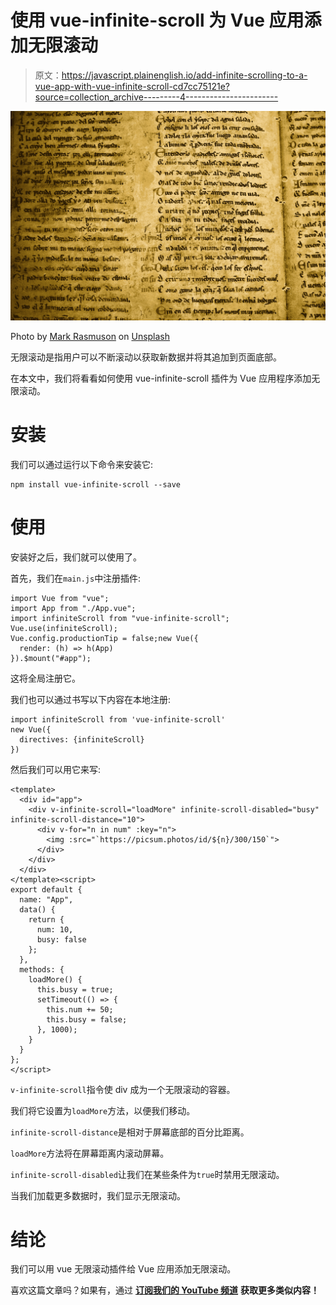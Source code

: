 # 使用 vue-infinite-scroll 为 Vue 应用添加无限滚动

> 原文：<https://javascript.plainenglish.io/add-infinite-scrolling-to-a-vue-app-with-vue-infinite-scroll-cd7cc75121e?source=collection_archive---------4----------------------->

![](img/c1d573a17595965316a32702b910db68.png)

Photo by [Mark Rasmuson](https://unsplash.com/@mrasmuson?utm_source=medium&utm_medium=referral) on [Unsplash](https://unsplash.com?utm_source=medium&utm_medium=referral)

无限滚动是指用户可以不断滚动以获取新数据并将其追加到页面底部。

在本文中，我们将看看如何使用 vue-infinite-scroll 插件为 Vue 应用程序添加无限滚动。

# 安装

我们可以通过运行以下命令来安装它:

```
npm install vue-infinite-scroll --save
```

# 使用

安装好之后，我们就可以使用了。

首先，我们在`main.js`中注册插件:

```
import Vue from "vue";
import App from "./App.vue";
import infiniteScroll from "vue-infinite-scroll";
Vue.use(infiniteScroll);
Vue.config.productionTip = false;new Vue({
  render: (h) => h(App)
}).$mount("#app");
```

这将全局注册它。

我们也可以通过书写以下内容在本地注册:

```
import infiniteScroll from 'vue-infinite-scroll'
new Vue({
  directives: {infiniteScroll}
})
```

然后我们可以用它来写:

```
<template>
  <div id="app">
    <div v-infinite-scroll="loadMore" infinite-scroll-disabled="busy" infinite-scroll-distance="10">
      <div v-for="n in num" :key="n">
        <img :src="`https://picsum.photos/id/${n}/300/150`">
      </div>
    </div>
  </div>
</template><script>
export default {
  name: "App",
  data() {
    return {
      num: 10,
      busy: false
    };
  },
  methods: {
    loadMore() {
      this.busy = true;
      setTimeout(() => {
        this.num += 50;
        this.busy = false;
      }, 1000);
    }
  }
};
</script>
```

`v-infinite-scroll`指令使 div 成为一个无限滚动的容器。

我们将它设置为`loadMore`方法，以便我们移动。

`infinite-scroll-distance`是相对于屏幕底部的百分比距离。

`loadMore`方法将在屏幕距离内滚动屏幕。

`infinite-scroll-disabled`让我们在某些条件为`true`时禁用无限滚动。

当我们加载更多数据时，我们显示无限滚动。

# 结论

我们可以用 vue 无限滚动插件给 Vue 应用添加无限滚动。

喜欢这篇文章吗？如果有，通过 [**订阅我们的 YouTube 频道**](https://www.youtube.com/channel/UCtipWUghju290NWcn8jhyAw?sub_confirmation=true) **获取更多类似内容！**